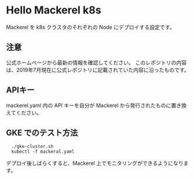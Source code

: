 # Hello Mackerel k8s
Mackerel を k8s クラスタのそれぞれの Node にデプロイする設定です。

## 注意
公式ホームページから最新の情報を確認してください。
このレポジトリの内容は、2019年7月現在に公式レポジトリに記載されていた内容に沿ったものです。

## APIキー
mackerel.yaml 内の API キーを自分が Mackerel から発行されたものに置き換えてください。

## GKE でのテスト方法
```
  ./gke-cluster.sh
  kubectl -f mackeral.yaml
```
デプロイ後しばらくすると、Mackerel 上でモニタリングができるようになります。
